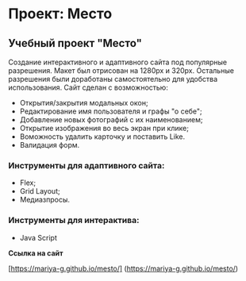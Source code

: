 # Проект: Место

## Учебный проект "Место"
Создание интерактивного и адаптивного сайта под популярные разрешения. Макет был отрисован на 1280px и 320px. 
Остальные разрешения были доработаны самостоятельно для удобства использования.
Сайт сделан с возможностью:
* Открытия/закрытия модальных окон;
* Редактирование имя пользователя и графы "о себе";
* Добавление новых фотографий с их наименованием;
* Открытие изображения во весь экран при клике;
* Воможность удалить карточку и поставить Like.
* Валидация форм.


### Инструменты для адаптивного сайта:
* Flex;
* Grid Layout;
* Медиазпросы.

### Инструменты для интерактива:
* Java Script


**Ссылка на сайт**

[https://mariya-g.github.io/mesto/] (https://mariya-g.github.io/mesto/)
